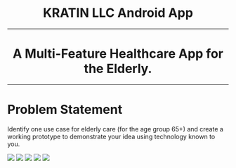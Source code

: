 <h1 align="center"> KRATIN LLC Android App</h1>
<hr>

<p>
  <h1 align="center">A Multi-Feature Healthcare App for the Elderly.</h1>
</p>
<hr>
<h1> Problem Statement</h1>
<p>Identify one use case for elderly care (for the age group
65+) and create a working prototype to demonstrate
your idea using technology known to you.</p>

<img src="https://github.com/mahiwattamwar/kratinapp/blob/main/app/src/main/res/drawable-v24/1.jpeg?raw=true" >

<img src="https://github.com/mahiwattamwar/kratinapp/blob/main/app/src/main/res/drawable-v24/2.jpeg?raw=true" >

<img src="https://github.com/mahiwattamwar/kratinapp/blob/main/app/src/main/res/drawable-v24/3.jpeg?raw=true" >

<img src="https://github.com/mahiwattamwar/kratinapp/blob/main/app/src/main/res/drawable-v24/4.jpeg?raw=true" >

<img src="https://github.com/mahiwattamwar/kratinapp/blob/main/app/src/main/res/drawable-v24/5.jpeg?raw=true" >





